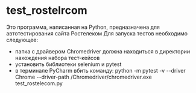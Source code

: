 # test_rostelrcom
Это программа, написанная на Python, предназначена для автотестирования сайта Ростелеком
Для запуска тестов необходимо следующее:
  - папка с драйвером Chromedriver должна находиться в директории нахождения набора тест-кейсов
  - установить библиотеки selenium и pytest
  - в терминале PyCharm вбить команду: python -m pytest -v --driver Chrome --driver-path /Chromedriver/chromedriver.exe test_rostelecom.py

